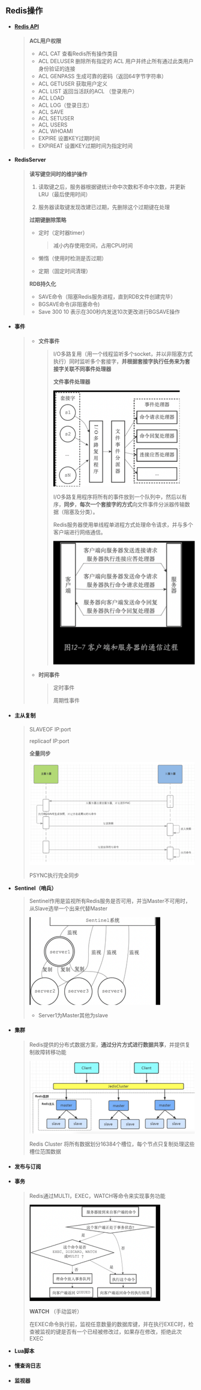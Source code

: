 ## Redis操作

- ####  **[Redis API ](https://redis.io/commands/bgrewriteaof)**

  > **ACL用户权限**
  >
  > - ACL CAT 查看Redis所有操作类目
  > - ACL DELUSER  删除所有指定的 ACL 用户并终止所有通过此类用户身份验证的连接
  > - ACL GENPASS 生成可靠的密码（返回64字节字符串）
  > - ACL GETUSER 获取用户定义
  > - ACL LIST  返回当活跃的ACL  （登录用户）
  > - ACL LOAD 
  > - ACL LOG（登录日志）
  > - ACL SAVE 
  > - ACL SETUSER 
  > - ACL USERS 
  > - ACL WHOAMI
  > - EXPIRE 设置KEY过期时间
  > - EXPIREAT 设置KEY过期时间为指定时间

- #### **RedisServer**

  > **读写键空间时的维护操作**
  >
  > 1. 读取键之后，服务器根据键统计命中次数和不命中次数，并更新LRU（最后使用时间）
  >
  > 2. 服务器读取键发现改建已过期，先删除这个过期键在处理
  >
  >  
  >
  > **过期键删除策略**
  >
  > - 定时（定时器timer）
  >
  >   > 减小内存使用空间，占用CPU时间
  >
  > - 懒惰（使用时检测是否过期）
  >
  > - 定期（固定时间清理）
  >
  >   
  >
  > **RDB持久化**
  >
  > - SAVE命令（阻塞Redis服务进程，直到RDB文件创建完毕）
  > - BGSAVE命令(非阻塞命令)
  > - Save 300 10 表示在300秒内发送10次更改进行BGSAVE操作
  >
  > 

- #### **事件**

  > - **文件事件**
  >
  >   > I/O多路复用（用一个线程监听多个socket，并以非阻塞方式执行）同时监听多个套接字，**并根据套接字执行任务来为套接字关联不同事件处理器**
  >   >
  >   > **文件事件处理器**
  >   >
  >   > <img src="image-20220126223232849.png" alt="image-20220126223232849" style="zoom:50%;" /> 
  >   >
  >   >  
  >   >
  >   > I/O多路复用程序将所有的事件放到一个队列中，然后以有序，**同步**，**每次一个套接字的方式**向文件事件分派器传输数据（阻塞及分类）。
  >   >
  >   >  
  >   >
  >   > Redis服务器使用单线程单进程方式处理命令请求，并与多个客户端进行网络通信。
  >   >
  >   >  
  >   >
  >   > <img src="image-20220126224512524.png" alt="image-20220126224512524" style="zoom:50%;" /> 
  >   >
  >   >  
  >
  > - **时间事件**
  >
  >   > 定时事件
  >   >
  >   > 周期性事件

- #### **主从复制**

  > SLAVEOF IP:port 
  >
  > replicaof IP:port
  >
  >  
  >
  > **全量同步**
  >
  > <img src="image-20220126225745157.png" alt="image-20220126225745157" style="zoom:50%;" /> 
  >
  >  
  >
  > PSYNC执行完全同步

- **Sentinel（哨兵）**

  > Sentinel作用是监视所有Redis服务是否可用，并当Master不可用时，从Slave选举一个出来代替Master
  >
  > <img src="image-20220126230702076.png" alt="image-20220126230702076" style="zoom:50%;" /> 
  >
  > - Server1为Master其他为slave
  >
  > 

- #### **集群**

  > Redis提供的分布式数据方案，**通过分片方式进行数据共享**，并提供复制故障转移功能
  >
  >  <img src="image-20220126232156490.png" alt="image-20220126232156490" style="zoom:50%;" /> 
  >
  > Redis Cluster 将所有数据划分16384个槽位，每个节点只复制处理这些槽位范围数据
  >
  > 

- #### **发布与订阅**

  > 

- #### **事务**

  > Redis通过MULTI，EXEC，WATCH等命令来实现事务功能
  >
  > <img src="image-20220126234711220.png" alt="image-20220126234711220" style="zoom:50%;" /> 
  >
  > **WATCH** （手动监听）
  >
  > 在EXEC命令执行前，监视任意数量的数据库键，并在执行EXEC时，检查被监视的键是否有一个已经被修改过，如果存在修改，拒绝此次EXEC
  >
  > 
  >
  > 

- **Lua脚本**

- #### **慢查询日志**

- #### **监视器**

